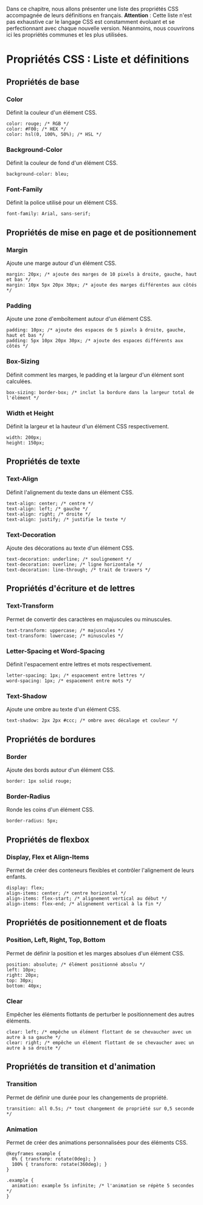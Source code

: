 Dans ce chapitre, nous allons présenter une liste des propriétés CSS accompagnée de leurs définitions en français.
**Attention** : Cette liste n'est pas exhaustive car le langage CSS est constamment évoluant et se perfectionnant avec chaque nouvelle version. Néanmoins, nous couvrirons ici les propriétés communes et les plus utilisées.
# Propriétés CSS : Liste et définitions
## Propriétés de base
### Color
Définit la couleur d'un élément CSS.
```
color: rouge; /* RGB */
color: #F00; /* HEX */
color: hsl(0, 100%, 50%); /* HSL */
```
### Background-Color
Définit la couleur de fond d'un élément CSS.
```
background-color: bleu;
```
### Font-Family
Définit la police utilisé pour un élément CSS.
```
font-family: Arial, sans-serif;
```
## Propriétés de mise en page et de positionnement
### Margin
Ajoute une marge autour d'un élément CSS.
```
margin: 20px; /* ajoute des marges de 10 pixels à droite, gauche, haut et bas */
margin: 10px 5px 20px 30px; /* ajoute des marges différentes aux côtés */
```
### Padding
Ajoute une zone d'emboîtement autour d'un élément CSS.
```
padding: 10px; /* ajoute des espaces de 5 pixels à droite, gauche, haut et bas */
padding: 5px 10px 20px 30px; /* ajoute des espaces différents aux côtés */
```
### Box-Sizing
Définit comment les marges, le padding et la largeur d'un élément sont calculées.
```
box-sizing: border-box; /* inclut la bordure dans la largeur total de l'élément */
```
### Width et Height
Définit la largeur et la hauteur d'un élément CSS respectivement.
```
width: 200px;
height: 150px;
```
## Propriétés de texte
### Text-Align
Définit l'alignement du texte dans un élément CSS.
```
text-align: center; /* centre */
text-align: left; /* gauche */
text-align: right; /* droite */
text-align: justify; /* justifie le texte */
```
### Text-Decoration
Ajoute des décorations au texte d'un élément CSS.
```
text-decoration: underline; /* soulignement */
text-decoration: overline; /* ligne horizontale */
text-decoration: line-through; /* trait de travers */
```
## Propriétés d'écriture et de lettres
### Text-Transform
Permet de convertir des caractères en majuscules ou minuscules.
```
text-transform: uppercase; /* majuscules */
text-transform: lowercase; /* minuscules */
```
### Letter-Spacing et Word-Spacing
Définit l'espacement entre lettres et mots respectivement.
```
letter-spacing: 1px; /* espacement entre lettres */
word-spacing: 1px; /* espacement entre mots */
```
### Text-Shadow
Ajoute une ombre au texte d'un élément CSS.
```
text-shadow: 2px 2px #ccc; /* ombre avec décalage et couleur */
```
## Propriétés de bordures
### Border
Ajoute des bords autour d'un élément CSS.
```
border: 1px solid rouge;
```
### Border-Radius
Ronde les coins d'un élément CSS.
```
border-radius: 5px;
```
## Propriétés de flexbox
### Display, Flex et Align-Items
Permet de créer des conteneurs flexibles et contrôler l'alignement de leurs enfants.
```
display: flex;
align-items: center; /* centre horizontal */
align-items: flex-start; /* alignement vertical au début */
align-items: flex-end; /* alignement vertical à la fin */
```
## Propriétés de positionnement et de floats
### Position, Left, Right, Top, Bottom
Permet de définir la position et les marges absolues d'un élément CSS.
```
position: absolute; /* élément positionné absolu */
left: 10px;
right: 20px;
top: 30px;
bottom: 40px;
```
### Clear
Empêcher les éléments flottants de perturber le positionnement des autres éléments.
```
clear: left; /* empêche un élément flottant de se chevaucher avec un autre à sa gauche */
clear: right; /* empêche un élément flottant de se chevaucher avec un autre à sa droite */
```
## Propriétés de transition et d'animation
### Transition
Permet de définir une durée pour les changements de propriété.
```
transition: all 0.5s; /* tout changement de propriété sur 0,5 seconde */
```
### Animation
Permet de créer des animations personnalisées pour des éléments CSS.
```
@keyframes example {
  0% { transform: rotate(0deg); }
  100% { transform: rotate(360deg); }
}

.example {
  animation: example 5s infinite; /* l'animation se répète 5 secondes */
}
```
